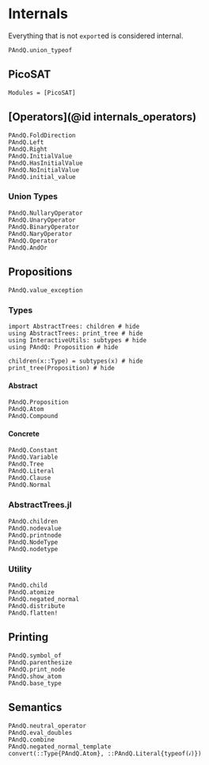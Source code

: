 
# Internals

Everything that is not `export`ed is considered internal.

```@docs
PAndQ.union_typeof
```

## PicoSAT

```@autodocs
Modules = [PicoSAT]
```

## [Operators](@id internals_operators)

```@docs
PAndQ.FoldDirection
PAndQ.Left
PAndQ.Right
PAndQ.InitialValue
PAndQ.HasInitialValue
PAndQ.NoInitialValue
PAndQ.initial_value
```

### Union Types

```@docs
PAndQ.NullaryOperator
PAndQ.UnaryOperator
PAndQ.BinaryOperator
PAndQ.NaryOperator
PAndQ.Operator
PAndQ.AndOr
```

## Propositions

```@docs
PAndQ.value_exception
```

### Types

```@example
import AbstractTrees: children # hide
using AbstractTrees: print_tree # hide
using InteractiveUtils: subtypes # hide
using PAndQ: Proposition # hide

children(x::Type) = subtypes(x) # hide
print_tree(Proposition) # hide
```

#### Abstract

```@docs
PAndQ.Proposition
PAndQ.Atom
PAndQ.Compound
```

#### Concrete

```@docs
PAndQ.Constant
PAndQ.Variable
PAndQ.Tree
PAndQ.Literal
PAndQ.Clause
PAndQ.Normal
```

### AbstractTrees.jl

```@docs
PAndQ.children
PAndQ.nodevalue
PAndQ.printnode
PAndQ.NodeType
PAndQ.nodetype
```

### Utility

```@docs
PAndQ.child
PAndQ.atomize
PAndQ.negated_normal
PAndQ.distribute
PAndQ.flatten!
```

## Printing

```@docs
PAndQ.symbol_of
PAndQ.parenthesize
PAndQ.print_node
PAndQ.show_atom
PAndQ.base_type
```

## Semantics

```@docs
PAndQ.neutral_operator
PAndQ.eval_doubles
PAndQ.combine
PAndQ.negated_normal_template
convert(::Type{PAndQ.Atom}, ::PAndQ.Literal{typeof(𝒾)})
```
